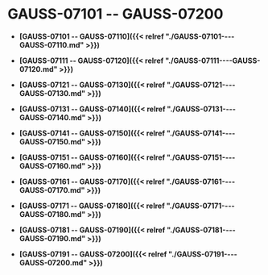 # GAUSS-07101 -- GAUSS-07200<a name="ZH-CN_TOPIC_0302073331"></a>

-   **[GAUSS-07101 -- GAUSS-07110]({{< relref "./GAUSS-07101----GAUSS-07110.md" >}})**

-   **[GAUSS-07111 -- GAUSS-07120]({{< relref "./GAUSS-07111----GAUSS-07120.md" >}})**

-   **[GAUSS-07121 -- GAUSS-07130]({{< relref "./GAUSS-07121----GAUSS-07130.md" >}})**

-   **[GAUSS-07131 -- GAUSS-07140]({{< relref "./GAUSS-07131----GAUSS-07140.md" >}})**

-   **[GAUSS-07141 -- GAUSS-07150]({{< relref "./GAUSS-07141----GAUSS-07150.md" >}})**

-   **[GAUSS-07151 -- GAUSS-07160]({{< relref "./GAUSS-07151----GAUSS-07160.md" >}})**

-   **[GAUSS-07161 -- GAUSS-07170]({{< relref "./GAUSS-07161----GAUSS-07170.md" >}})**

-   **[GAUSS-07171 -- GAUSS-07180]({{< relref "./GAUSS-07171----GAUSS-07180.md" >}})**

-   **[GAUSS-07181 -- GAUSS-07190]({{< relref "./GAUSS-07181----GAUSS-07190.md" >}})**

-   **[GAUSS-07191 -- GAUSS-07200]({{< relref "./GAUSS-07191----GAUSS-07200.md" >}})**
